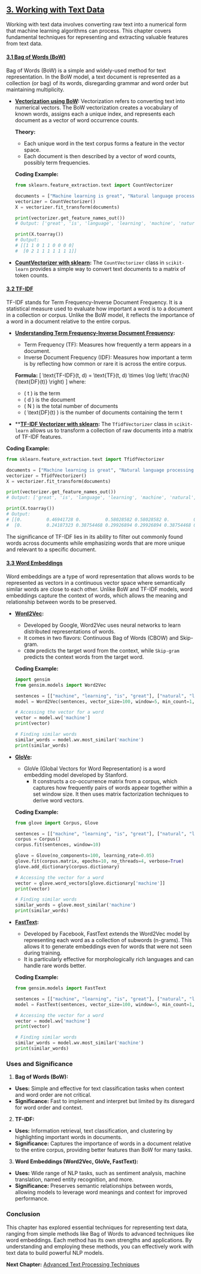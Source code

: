 ## [3. Working with Text Data](chapter3/README.md)

Working with text data involves converting raw text into a numerical form that machine learning algorithms can process. This chapter covers fundamental techniques for representing and extracting valuable features from text data.

#### [3.1 Bag of Words (BoW)](chapter3/section3.1/README.md)

Bag of Words (BoW) is a simple and widely-used method for text representation. In the BoW model, a text document is represented as a collection (or bag) of its words, disregarding grammar and word order but maintaining multiplicity.

- **[Vectorization using BoW](chapter3/section3.1/vectorization_bow.md):** Vectorization refers to converting text into numerical vectors. The BoW vectorization creates a vocabulary of known words, assigns each a unique index, and represents each document as a vector of word occurrence counts.

  **Theory:**
  - Each unique word in the text corpus forms a feature in the vector space.
  - Each document is then described by a vector of word counts, possibly term frequencies.

  **Coding Example:**
  ```python
  from sklearn.feature_extraction.text import CountVectorizer

  documents = ["Machine learning is great", "Natural language processing is a part of machine learning"]
  vectorizer = CountVectorizer()
  X = vectorizer.fit_transform(documents)

  print(vectorizer.get_feature_names_out())
  # Output: ['great', 'is', 'language', 'learning', 'machine', 'natural', 'of', 'part', 'processing']

  print(X.toarray())
  # Output: 
  # [[1 1 0 1 1 0 0 0 0]
  #  [0 2 1 1 1 1 1 1 1]]
  ```

- **[CountVectorizer with sklearn](chapter3/section3.1/countvectorizer_sklearn.md):** The `CountVectorizer` class in `scikit-learn` provides a simple way to convert text documents to a matrix of token counts.

#### [3.2 TF-IDF](chapter3/section3.2/README.md)

TF-IDF stands for Term Frequency-Inverse Document Frequency. It is a statistical measure used to evaluate how important a word is to a document in a collection or corpus. Unlike the BoW model, it reflects the importance of a word in a document relative to the entire corpus.

- **[Understanding Term Frequency-Inverse Document Frequency](chapter3/section3.2/tfidf_understanding.md):** 
  - Term Frequency (TF): Measures how frequently a term appears in a document.
  - Inverse Document Frequency (IDF): Measures how important a term is by reflecting how common or rare it is across the entire corpus.

  **Formula:**
  \[
  \text{TF-IDF}(t, d) = \text{TF}(t, d) \times \log \left( \frac{N}{\text{DF}(t)} \right)
  \]
  where:
  - \( t \) is the term
  - \( d \) is the document
  - \( N \) is the total number of documents
  - \( \text{DF}(t) \) is the number of documents containing the term t

- ****[TF-IDF Vectorizer with sklearn](chapter3/section3.2/tfidf_vectorizer_sklearn.md):** The `TfidfVectorizer` class in `scikit-learn` allows us to transform a collection of raw documents into a matrix of TF-IDF features.

**Coding Example:**

```python
from sklearn.feature_extraction.text import TfidfVectorizer

documents = ["Machine learning is great", "Natural language processing is a part of machine learning"]
vectorizer = TfidfVectorizer()
X = vectorizer.fit_transform(documents)

print(vectorizer.get_feature_names_out())
# Output: ['great', 'is', 'language', 'learning', 'machine', 'natural', 'of', 'part', 'processing']

print(X.toarray())
# Output:
# [[0.         0.46941728 0.         0.58028582 0.58028582 0.         0.         0.         0.        ]
#  [0.         0.24187323 0.38754468 0.29926894 0.29926894 0.38754468 0.38754468 0.38754468 0.38754468]]
```

The significance of TF-IDF lies in its ability to filter out commonly found words across documents while emphasizing words that are more unique and relevant to a specific document.

#### [3.3 Word Embeddings](chapter3/section3.3/README.md)

Word embeddings are a type of word representation that allows words to be represented as vectors in a continuous vector space where semantically similar words are close to each other. Unlike BoW and TF-IDF models, word embeddings capture the context of words, which allows the meaning and relationship between words to be preserved.

- **[Word2Vec](chapter3/section3.3/word2vec.md):** 
  - Developed by Google, Word2Vec uses neural networks to learn distributed representations of words.
  - It comes in two flavors: Continuous Bag of Words (CBOW) and Skip-gram.
  - `CBOW` predicts the target word from the context, while `Skip-gram` predicts the context words from the target word.

  **Coding Example:**

  ```python
  import gensim
  from gensim.models import Word2Vec

  sentences = [["machine", "learning", "is", "great"], ["natural", "language", "processing"]]
  model = Word2Vec(sentences, vector_size=100, window=5, min_count=1, workers=4)

  # Accessing the vector for a word
  vector = model.wv['machine']
  print(vector)

  # Finding similar words
  similar_words = model.wv.most_similar('machine')
  print(similar_words)
  ```

- **[GloVe](chapter3/section3.3/glove.md):** 
  - GloVe (Global Vectors for Word Representation) is a word embedding model developed by Stanford.
    - It constructs a co-occurrence matrix from a corpus, which captures how frequently pairs of words appear together within a set window size. It then uses matrix factorization techniques to derive word vectors.

  **Coding Example:**

  ```python
  from glove import Corpus, Glove

  sentences = [["machine", "learning", "is", "great"], ["natural", "language", "processing"]]
  corpus = Corpus()
  corpus.fit(sentences, window=10)

  glove = Glove(no_components=100, learning_rate=0.05)
  glove.fit(corpus.matrix, epochs=10, no_threads=4, verbose=True)
  glove.add_dictionary(corpus.dictionary)

  # Accessing the vector for a word
  vector = glove.word_vectors[glove.dictionary['machine']]
  print(vector)

  # Finding similar words
  similar_words = glove.most_similar('machine')
  print(similar_words)
  ```

- **[FastText](chapter3/section3.3/fasttext.md):**
  - Developed by Facebook, FastText extends the Word2Vec model by representing each word as a collection of subwords (n-grams). This allows it to generate embeddings even for words that were not seen during training.
  - It is particularly effective for morphologically rich languages and can handle rare words better.

  **Coding Example:**

  ```python
  from gensim.models import FastText

  sentences = [["machine", "learning", "is", "great"], ["natural", "language", "processing"]]
  model = FastText(sentences, vector_size=100, window=5, min_count=1, workers=4, sg=1)

  # Accessing the vector for a word
  vector = model.wv['machine']
  print(vector)

  # Finding similar words
  similar_words = model.wv.most_similar('machine')
  print(similar_words)
  ```

### Uses and Significance

1. **Bag of Words (BoW):**
  - **Uses:** Simple and effective for text classification tasks when context and word order are not critical.
  - **Significance:** Fast to implement and interpret but limited by its disregard for word order and context.

2. **TF-IDF:**
  - **Uses:** Information retrieval, text classification, and clustering by highlighting important words in documents.
  - **Significance:** Captures the importance of words in a document relative to the entire corpus, providing better features than BoW for many tasks.

3. **Word Embeddings (Word2Vec, GloVe, FastText):**
  - **Uses:** Wide range of NLP tasks, such as sentiment analysis, machine translation, named entity recognition, and more.
  - **Significance:** Preserves semantic relationships between words, allowing models to leverage word meanings and context for improved performance.

### Conclusion

This chapter has explored essential techniques for representing text data, ranging from simple methods like Bag of Words to advanced techniques like word embeddings. Each method has its own strengths and applications. By understanding and employing these methods, you can effectively work with text data to build powerful NLP models.

**Next Chapter:** [Advanced Text Processing Techniques](chapter4/README.md)